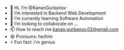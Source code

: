 - 👋 Hi, I’m @KananGurbanov
- 👀 I’m interested in Backend Web Development
- 🌱 I’m currently learning Software Automation
- 💞️ I’m looking to collaborate on ...
- 📫 How to reach me kanan.gurbanov.02@gmail.com
- 😄 Pronouns: he/him
- ⚡ Fun fact: i'm genius

<!---
KananGurbanov/KananGurbanov is a ✨ special ✨ repository because its `README.md` (this file) appears on your GitHub profile.
You can click the Preview link to take a look at your changes.
--->
